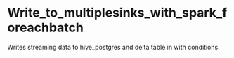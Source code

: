 # Write_to_multiplesinks_with_spark_foreachbatch
Writes streaming data to hive_postgres and delta table in with conditions.
